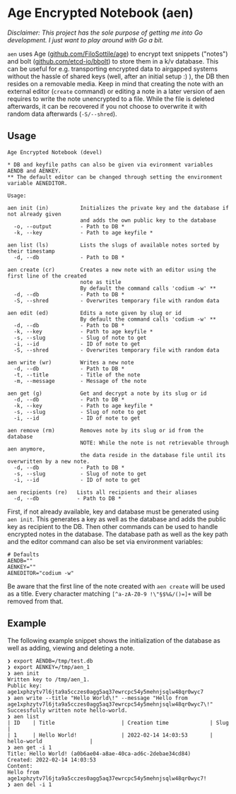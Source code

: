 # Age Encrypted Notebook (aen)
*Disclaimer: This project has the sole purpose of getting me into Go development. I just want to play around with Go a bit.*

`aen` uses Age ([github.com/FiloSottile/age](https://github.com/FiloSottile/age)) to encrypt text snippets ("notes") and bolt ([github.com/etcd-io/bbolt](https://github.com/etcd-io/bbolt)) to store them in a k/v database. This can be useful for e.g. transporting encrypted data to airgapped systems without the hassle of shared keys (well, after an initial setup :) ), the DB then resides on a removable media. Keep in mind that creating the note with an external editor (`create` command) or editing a note in a later version of aen requires to write the note unencrypted to a file. While the file is deleted afterwards, it can be recovered if you not choose to overwrite it with random data afterwards (`-S/--shred`).

## Usage
```
Age Encrypted Notebook (devel)

* DB and keyfile paths can also be given via evironment variables AENDB and AENKEY.
** The default editor can be changed through setting the environment variable AENEDITOR.

Usage:

aen init (in)          Initializes the private key and the database if not already given
                       and adds the own public key to the database
  -o, --output         - Path to DB *
  -k, --key            - Path to age keyfile *

aen list (ls)          Lists the slugs of available notes sorted by their timestamp
  -d, --db             - Path to DB *

aen create (cr)        Creates a new note with an editor using the first line of the created
                       note as title
                       By default the command calls 'codium -w' **
  -d, --db             - Path to DB *
  -S, --shred          - Overwrites temporary file with random data

aen edit (ed)          Edits a note given by slug or id
                       By default the command calls 'codium -w' **
  -d, --db             - Path to DB *
  -k, --key            - Path to age keyfile *
  -s, --slug           - Slug of note to get
  -i, --id             - ID of note to get
  -S, --shred          - Overwrites temporary file with random data

aen write (wr)         Writes a new note
  -d, --db             - Path to DB *
  -t, --title          - Title of the note
  -m, --message        - Message of the note

aen get (g)            Get and decrypt a note by its slug or id
  -d, --db             - Path to DB *
  -k, --key            - Path to age keyfile *
  -s, --slug           - Slug of note to get
  -i, --id             - ID of note to get

aen remove (rm)        Removes note by its slug or id from the database
                       NOTE: While the note is not retrievable through aen anymore,
                       the data reside in the database file until its overwritten by a new note.
  -d, --db             - Path to DB *
  -s, --slug           - Slug of note to get
  -i, --id             - ID of note to get

aen recipients (re)   Lists all recipients and their aliases
  -d, --db            - Path to DB *
```
First, if not already available, key and database must be generated using `aen init`. This generates a key as well as the database and adds the public key as recipient to the DB. Then other commands can be used to handle encrypted notes in the database. The database path as well as the key path and the editor command can also be set via environment variables:

```
# Defaults
AENDB=""
AENKEY=""
AENEDITOR="codium -w"
```

Be aware that the first line of the note created with `aen create` will be used as a title. Every character matching `[^a-zA-Z0-9 !\"§$%&/()=]+` will be removed from that.

## Example
The following example snippet shows the initialization of the database as well as adding, viewing and deleting a note.

```
❯ export AENDB=/tmp/test.db
❯ export AENKEY=/tmp/aen_1
❯ aen init
Written key to /tmp/aen_1.
Public key: age1xphzytv7l6jta9a5cczes0agg5aq37ewrcpc54y5mehnjsqlw48qr0wyc7
❯ aen write --title "Hello World\!" --message "Hello from age1xphzytv7l6jta9a5cczes0agg5aq37ewrcpc54y5mehnjsqlw48qr0wyc7\!"
Successfully written note hello-world.
❯ aen list
| ID    | Title                     | Creation time             | Slug                      |
| 1     | Hello World!              | 2022-02-14 14:03:53       | hello-world               |
❯ aen get -i 1
Title: Hello World! (a0b6ae04-a8ae-40ca-ad6c-2debae34cd84)
Created: 2022-02-14 14:03:53
Content:
Hello from age1xphzytv7l6jta9a5cczes0agg5aq37ewrcpc54y5mehnjsqlw48qr0wyc7!
❯ aen del -i 1
```